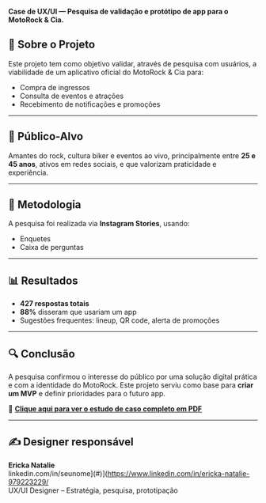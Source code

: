 **Case de UX/UI — Pesquisa de validação e protótipo de app para o MotoRock & Cia.**
## 📌 Sobre o Projeto

Este projeto tem como objetivo validar, através de pesquisa com usuários, a viabilidade de um aplicativo oficial do MotoRock & Cia para:

- Compra de ingressos
- Consulta de eventos e atrações
- Recebimento de notificações e promoções

---

## 🧠 Público-Alvo

Amantes do rock, cultura biker e eventos ao vivo, principalmente entre **25 e 45 anos**, ativos em redes sociais, e que valorizam praticidade e experiência.

---

## 🧪 Metodologia

A pesquisa foi realizada via **Instagram Stories**, usando:

- Enquetes
- Caixa de perguntas

---

## 📊 Resultados

- **427 respostas totais**
- **88%** disseram que usariam um app
- Sugestões frequentes: lineup, QR code, alerta de promoções

---

## 🔍 Conclusão

A pesquisa confirmou o interesse do público por uma solução digital prática e com a identidade do MotoRock. Este projeto serviu como base para **criar um MVP** e definir prioridades para o futuro app.

📄 **[Clique aqui para ver o estudo de caso completo em PDF](case-motorock-app.pdf)**

---

## ✍️ Designer responsável
**Ericka Natalie**  
linkedin.com/in/seunome](#)](https://www.linkedin.com/in/ericka-natalie-979223229/  
UX/UI Designer – Estratégia, pesquisa, prototipação

